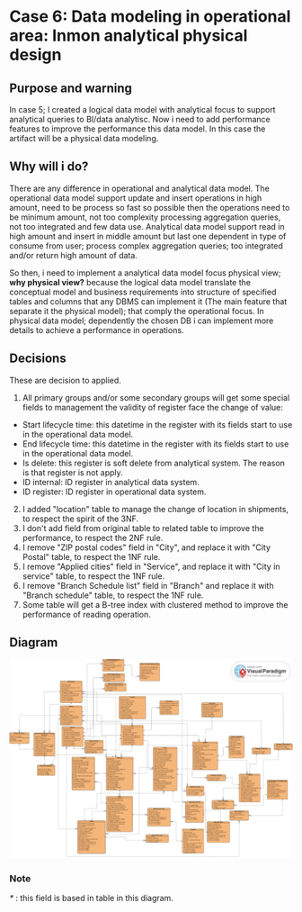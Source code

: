 # Case 6: Data modeling in operational area: Inmon analytical physical design

## Purpose and warning

In case 5; I created a logical data model with analytical focus to support analytical queries to BI/data analytisc. Now i need to add performance features to improve the performance this data model. In this case the artifact will be a physical data modeling.

## Why will i do?

There are any difference in operational and analytical data model. The operational data model support update and insert operations in high amount, need to be process so fast so possible then the operations need to be minimum amount, not too complexity processing aggregation queries, not too integrated and few data use. Analytical data model support read in high amount and insert in middle amount but last one dependent in type of consume from user; process complex aggregation queries; too integrated and/or return high amount of data.

So then, i need to implement a analytical data model focus physical view; **why physical view?** because the logical data model translate the conceptual model and business requirements into structure of specified tables and columns that any DBMS can implement it (The main feature that separate it the physical model); that comply the operational focus. In physical data model; dependently the chosen DB i can implement more details to achieve a performance in operations.

## Decisions

These are decision to applied.

1. All primary groups and/or some secondary groups will get some special fields to management the validity of register face the change of value:
  * Start lifecycle time: this datetime in the register with its fields start to use in the operational data model.
  * End lifecycle time:  this datetime in the register with its fields start to use in the operational data model.
  * Is delete: this register is soft delete from analytical system. The reason is that register is not apply.
  * ID internal: ID register in analytical data system.
  * ID register: ID register in operational data system.
2. I added "location" table to manage the change of location in shipments, to respect the spirit of the 3NF.
3. I don't add field from original table to related table to improve the performance, to respect the 2NF rule.
4. I remove "ZIP postal codes" field in "City", and replace it with "City Postal" table, to respect the 1NF rule. 
5. I remove "Applied cities" field in "Service", and replace it with "City in service" table, to respect the 1NF rule. 
6. I remove "Branch Schedule list" field in "Branch" and replace it with "Branch schedule" table, to respect the 1NF rule.
7. Some table will get a B-tree index with clustered method to improve the performance of reading operation.

## Diagram

![Diagram](https://github.com/CarlosChicata/data_world_portfolio/blob/main/Projects/Logistic/inmon_physical_data_design_in_operational_area/Analytical%20physical%20data%20model%20-mandalo.png)

### Note

_*_ : this field is based in table in this diagram.
